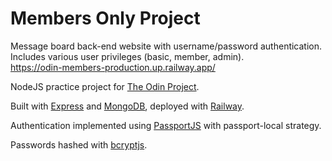 # Members Only Project

Message board back-end website with username/password authentication.\
Includes various user privileges (basic, member, admin).\
https://odin-members-production.up.railway.app/

NodeJS practice project for [The Odin Project](https://www.theodinproject.com/).

Built with [Express](https://expressjs.com/) and [MongoDB](https://www.mongodb.com/), deployed with [Railway](https://railway.app/).

Authentication implemented using [PassportJS](https://www.passportjs.org/) with passport-local strategy.

Passwords hashed with [bcryptjs](https://www.npmjs.com/package/bcryptjs).